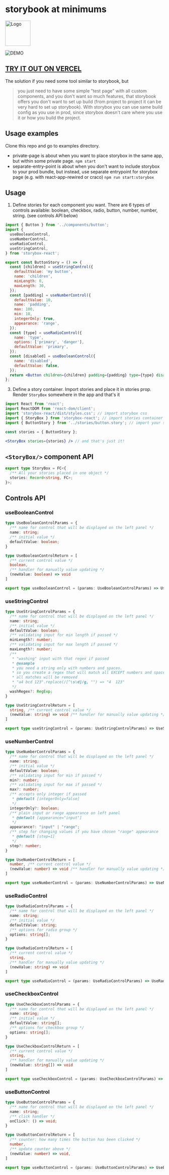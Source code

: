 # storybook at minimums

<img src='https://raw.githubusercontent.com/wintpann/storybox-react/main/logo.png' height='80' alt='Logo' />


![DEMO](https://raw.githubusercontent.com/wintpann/storybox-react/main/demo-storybox.gif)

## [TRY IT OUT ON VERCEL](https://storybox-react.vercel.app)

The solution if you need some tool similar to storybook, but
> you just need to have some simple "test page" with all custom components, and you don't want so much features, that
> storybook offers
> you don't want to set up build (from project to project it can be very hard to set up storybook). With storybox you
> can use same build config as you use in prod, since storybox doesn't care where you use it or how you build the project.

## Usage examples

Clone this repo and go to examples directory.

* private-page is about when you want to place storybox in the same app, but within some private page. `npm start`
* separate-entry-point is about when you don't want to include storybox to your prod bundle, but instead, use separate
  entrypoint for storybox page (e.g. with react-app-rewired or craco) `npm run start:storybox`

## Usage

1. Define stories for each component you want. There are 6 types of controls available: boolean, checkbox, radio,
   button, number, number, string. (see controls API below)

```jsx
import { Button } from '../components/button';
import {
  useBooleanControl,
  useNumberControl,
  useRadioControl,
  useStringControl,
} from 'storybox-react';

export const ButtonStory = () => {
  const [children] = useStringControl({
    defaultValue: 'my button',
    name: 'children',
    minLength: 0,
    maxLength: 30,
  });
  const [padding] = useNumberControl({
    defaultValue: 10,
    name: 'padding',
    max: 100,
    min: 10,
    integerOnly: true,
    appearance: 'range',
  });
  const [type] = useRadioControl({
    name: 'type',
    options: ['primary', 'danger'],
    defaultValue: 'primary',
  });
  const [disabled] = useBooleanControl({
    name: 'disabled',
    defaultValue: false,
  });
  return <Button children={children} padding={padding} type={type} disabled={disabled} />;
};

```

3. Define a story container. Import stories and place it in stories prop. Render `StoryBox` somewhere in the app and
   that's it

```jsx
import React from 'react';
import ReactDOM from 'react-dom/client';
import 'storybox-react/dist/styles.css'; // import storybox css
import { StoryBox } from 'storybox-react'; // import stories container
import { ButtonStory } from '../stories/button.story'; // import your stories

const stories = { ButtonStory };

<StoryBox stories={stories} /> // and that's just it!

```

## `<StoryBox/>` component API

```typescript jsx
export type StoryBox = FC<{
  /** All your stories placed in one object */
  stories: Record<string, FC>;
}>;
```

## Controls API

### useBooleanControl
```typescript
type UseBooleanControlParams = {
  /** name for control that will be displayed on the left panel */
  name: string;
  /** initial value */
  defaultValue: boolean;
}

type UseBooleanControlReturn = [
  /** current control value */
  boolean,
  /** handler for manually value updating */
  (newValue: boolean) => void
]

export type useBooleanControl = (params: UseBooleanControlParams) => UseBooleanControlReturn;
```

### useStringControl
```typescript
type UseStringControlParams = {
  /** name for control that will be displayed on the left panel */
  name: string;
  /** initial value */
  defaultValue: boolean;
  /** validating input for min length if passed */
  minLength?: number;
  /** validating input for max length if passed */
  maxLength?: number;
  /**
   * "washing" input with that regex if passed
   * @example
   * you need a string only with numbers and spaces.
   * so you create a regex that will match all EXCEPT numbers and spaces.
   * all matches will be removed
   * "a4 bcd 123".replace(/[^\s\d]/g, "") => "4  123"
   */
  washRegex?: RegExp;
}

type UseStringControlReturn = [
  string, /** current control value */
  (newValue: string) => void /** handler for manually value updating */
]

export type useStringControl = (params: UseStringControlParams) => UseStringControlReturn;
```

### useNumberControl
```typescript
type UseNumberControlParams = {
  /** name for control that will be displayed on the left panel */
  name: string;
  /** initial value */
  defaultValue: boolean;
  /** validating input for min if passed */
  min?: number;
  /** validating input for max if passed */
  max?: number;
  /** accepts only integer if passed
   * @default [integerOnly=false]
   */
  integerOnly?: boolean;
  /** plain input or range appearance on left panel
   * @default [appearance="input"]
   */
  appearance?: "input" | "range";
  /** step for changing values if you have chosen "range" appearance
   * @default [step=1]
   */
  step?: number;
}

type UseNumberControlReturn = [
  number, /** current control value */
  (newValue: number) => void /** handler for manually value updating */
]

export type useNumberControl = (params: UseNumberControlParams) => UseNumberControlReturn;
```

### useRadioControl
```typescript
type UseRadioControlParams = {
  /** name for control that will be displayed on the left panel */
  name: string;
  /** initial value */
  defaultValue: string;
  /** options for radio group */
  options: string[];
}

type UseRadioControlReturn = [
  /** current control value */
  string,
  /** handler for manually value updating */
  (newValue: string) => void
]

export type useRadioControl = (params: UseRadioControlParams) => UseRadioControlReturn;
```

### useCheckboxControl
```typescript
type UseCheckboxControlParams = {
  /** name for control that will be displayed on the left panel */
  name: string;
  /** initial value */
  defaultValue: string[];
  /** options for checkbox group */
  options: string[];
}

type UseCheckboxControlReturn = [
  /** current control value */
  string,
  /** handler for manually value updating */
  (newValue: string[]) => void
]

export type useCheckboxControl = (params: UseCheckboxControlParams) => UseCheckboxControlReturn;
```

### useButtonControl
```typescript
type UseButtonControlParams = {
  /** name for control that will be displayed on the left panel */
  name: string;
  /** click handler */
  onClick?: () => void;
}

type UseButtonControlReturn = [
  /** counter: how many times the button has been clicked */
  number,
  /** update counter above */
  (newValue: number) => void,
]

export type useButtonControl = (params: UseButtonControlParams) => UseButtonControlReturn;
```